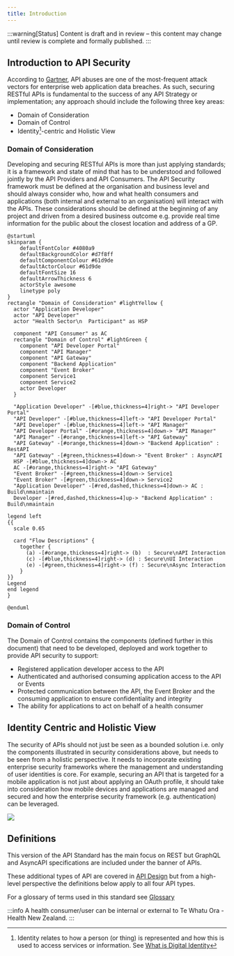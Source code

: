 ```yaml
---
title: Introduction
---
```


:::warning[Status]
Content is draft and in review – this content may change until review is complete and formally published.
:::

## Introduction to API Security

According to [Gartner](https://www.gartner.com/en), API abuses are one of the most-frequent attack vectors
for enterprise web application data breaches. As such, securing RESTful APIs is
fundamental to the success of any API Strategy or implementation; any approach
should include the following three key
areas:

- Domain of Consideration
- Domain of Control
- Identity[^1]-centric and Holistic View

### Domain of Consideration

Developing and securing RESTful APIs is more than just applying
standards; it is a framework and state of mind that has to be understood
and followed jointly by the API Providers and API Consumers. The API Security framework must be defined at the
organisation and business level and should always consider who, how and
what health consumers and applications (both internal and external to an
organisation) will interact with the APIs. These considerations should
be defined at the beginning of any project and driven from a desired
business outcome e.g. provide real time information for the public about
the closest location and address of a GP.

```plantuml
@startuml
skinparam {
    defaultFontColor #4080a9
    defaultBackgroundColor #d7f8ff
    defaultComponentColour #61d9de
    defaultActorColour #61d9de
    defaultFontSize 16
    defaultArrowThickness 6
    actorStyle awesome
    linetype poly
}
rectangle "Domain of Consideration" #lightYellow {
  actor "Application Developer"
  actor "API Developer"
  actor "Health Sector\n  Participant" as HSP

  component "API Consumer" as AC
  rectangle "Domain of Control" #lightGreen {
    component "API Developer Portal"
    component "API Manager"
    component "API Gateway"
    component "Backend Application"
    component "Event Broker"
    component Service1
    component Service2
    actor Developer
  }

  "Application Developer" -[#blue,thickness=4]right-> "API Developer Portal"
  "API Developer" -[#blue,thickness=4]left-> "API Developer Portal"
  "API Developer" -[#blue,thickness=4]left-> "API Manager"
  "API Developer Portal" -[#orange,thickness=4]down-> "API Manager"
  "API Manager" -[#orange,thickness=4]left-> "API Gateway"
  "API Gateway" -[#orange,thickness=4]down-> "Backend Application" : RestAPI
  "API Gateway" -[#green,thickness=4]down-> "Event Broker" : AsyncAPI
  HSP -[#blue,thickness=4]down-> AC
  AC -[#orange,thickness=4]right-> "API Gateway"
  "Event Broker" -[#green,thickness=4]down-> Service1
  "Event Broker" -[#green,thickness=4]down-> Service2
  "Application Developer" -[#red,dashed,thickness=4]down-> AC : Build\nmaintain
  Developer -[#red,dashed,thickness=4]up-> "Backend Application" : Build\nmaintain

legend left
{{
  scale 0.65

  card "Flow Descriptions" {
    together {
      (a) -[#orange,thickness=4]right-> (b)  : Secure\nAPI Interaction
      (c) -[#blue,thickness=4]right-> (d) : Secure\nUI Interaction
      (e) -[#green,thickness=4]right-> (f) : Secure\nAsync Interaction
    }
}}
Legend
end legend
}

@enduml
```

<DetailedDescription text="This diagram illustrates the interactions between three actors: Application Developer, API Developer, and Health Sector Participant. These actors collaborate within the Domain of Consideration, which encompasses the overall healthcare ecosystem. Domain of Control: Within the Domain of Control, various components facilitate API development, management, and consumption. These components include: API Consumer (AC): The end-user of the APIs, represented by the mobile device in the diagram. API Developer Portal: A user-friendly interface for API developers to create and manage APIs. API Manager: A tool for configuring and deploying APIs, ensuring secure and reliable access. API Gateway: An intermediary between API consumers and backend applications, routing requests and enforcing access control. Backend Application: Houses the business logic and data for the APIs, providing the core functionality. Event Broker: Handles real-time communication between components, enabling asynchronous interactions. Service1 and Service2: Represent additional services that may be integrated with the API ecosystem.Interactions: The diagram depicts the interactions between the actors and components: Application Developer: Interacts with the API Developer Portal to access API documentation and resources. API Developer: Collaborates with both the API Developer Portal and API Manager to create, configure, and deploy APIs. Health Sector participant: Utilises the API Consumer (AC) to access and utilise the healthcare APIs. Flow Descriptions: The diagram highlights three primary flow descriptions: Secure API Interaction: Represented by the orange arrow, this flow depicts secure communication between API consumers and backend applications through the API Gateway. Secure UI Interaction: Represented by the blue arrow, this flow illustrates secure communication between API developers and the API Manager through the API Developer Portal. Secure Async Interaction: Represented by the green arrow, this flow demonstrates secure asynchronous communication between components facilitated by the Event Broker."/>

### Domain of Control

The Domain of Control contains the components (defined further in this
document) that need to be developed, deployed and work
together to provide API security to support:

- Registered application developer access to the API
- Authenticated and authorised consuming application access to the API
  or Events
- Protected communication between the API, the Event Broker and the
  consuming application to ensure confidentiality and integrity
- The ability for applications to act on behalf of a health consumer

## Identity Centric and Holistic View

The security of APIs should not just be seen as a bounded solution i.e.
only the components illustrated in security considerations above, but
needs to be seen from a holistic perspective. It needs to incorporate
existing enterprise security frameworks where the management and
understanding of user identities is core. For example, securing an API
that is targeted for a mobile application is not just about applying an
OAuth profile, it should take into consideration how mobile devices and
applications are managed and secured and how the enterprise security
framework (e.g. authentication) can be leveraged.

<img src="/img/content/image6.png" />

<DetailedDescription text="The diagram is a Venn diagram with 3 intersecting circles representing: mobile and application security, API security and enterprise security.
These intersect in the middle representing identity, which is central to an API security framework."/>

## Definitions

This version of the API Standard has the main focus on REST but GraphQL and AsyncAPI specifications are included
under the banner of APIs.

These additional types of API are covered in [API Design](../api-development/API%20Design)
but from a high-level perspective the definitions below apply to all
four API types.

For a glossary of terms used in this standard see [Glossary](../Glossary)

:::info
A health consumer/user can be internal or external to Te Whatu Ora - Health New Zealand.
:::

[^1]: Identity relates to how a person (or thing) is represented and how this is used to access services or information. See  [What is Digital Identity](https://www.digital.govt.nz/digital-government/programmes-and-projects/digital-identity-programme/what-is-digital-identity/)
